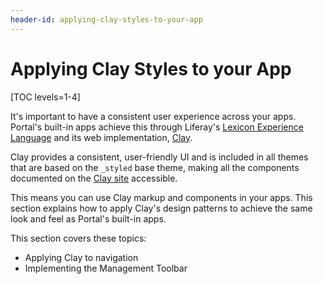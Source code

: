 ```yaml
---
header-id: applying-clay-styles-to-your-app
---
```


# Applying Clay Styles to your App

[TOC levels=1-4]

It's important to have a consistent user experience across your apps. 
Portal's built-in apps achieve this through Liferay's 
[Lexicon Experience Language](https://liferay.design/lexicon/) and its web 
implementation, [Clay](https://clayui.com/docs/getting-started/clay.html). 

Clay provides a consistent, user-friendly UI and is included in all themes that 
are based on the `_styled` base theme, making all the components documented on 
the [Clay site](https://clayui.com/docs/components/alerts.html) accessible.

This means you can use Clay markup and components in your apps. This section 
explains how to apply Clay's design patterns to achieve the same look and feel 
as Portal's built-in apps. 

This section covers these topics:

- Applying Clay to navigation
- Implementing the Management Toolbar
